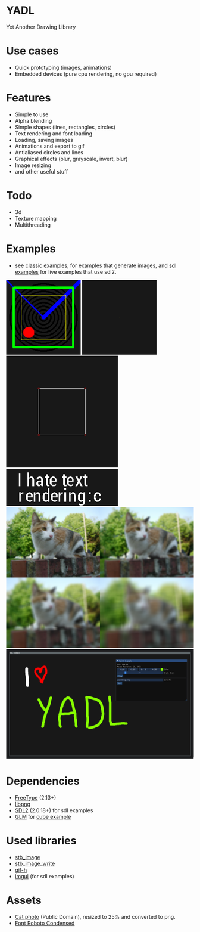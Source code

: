 # YADL
Yet Another Drawing Library

# Use cases
- Quick prototyping (images, animations)
- Embedded devices (pure cpu rendering, no gpu required)

# Features
- Simple to use 
- Alpha blending
- Simple shapes (lines, rectangles, circles)
- Text rendering and font loading
- Loading, saving images
- Animations and export to gif
- Antialiased circles and lines
- Graphical effects (blur, grayscale, invert, blur)
- Image resizing
- and other useful stuff

# Todo
- 3d
- Texture mapping
- Multithreading

# Examples
- see [classic examples](examples/classic_examples), for examples that generate images, and [sdl examples](examples/sdl_examples) for live examples that use sdl2.

![shapes](readme_examples/thickness.png)
![animation_circles](readme_examples/animation.gif)
![animation_cube](readme_examples/cube.gif)
![text](readme_examples/text.png)
![blur](readme_examples/blur.png)
![painting](readme_examples/painting.png)

# Dependencies
- [FreeType](https://www.freetype.org/download.html) (2.13+)
- [libpng](http://www.libpng.org/pub/png/libpng.html)
- [SDL2](https://www.libsdl.org/download-2.0.php) (2.0.18+) for sdl examples
- [GLM](https://github.com/g-truc/glm) for [cube example](examples/classic_examples/cube_example.cpp)

# Used libraries
- [stb_image](https://github.com/nothings/stb/blob/master/stb_image.h)
- [stb_image_write](https://github.com/nothings/stb/blob/master/stb_image_write.h)
- [gif-h](https://github.com/charlietangora/gif-h)
- [imgui](https://github.com/ocornut/imgui) (for sdl examples)

# Assets
- [Cat photo](https://commons.wikimedia.org/wiki/File:Stray_cat_on_wall.jpg) (Public Domain), resized to 25% and converted to png.
- [Font Roboto Condensed](https://www.1001freefonts.com/roboto-condensed.font)